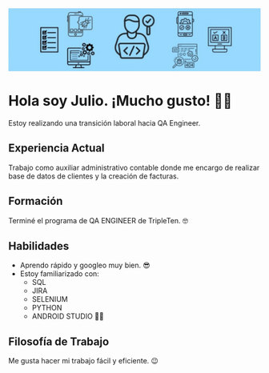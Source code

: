 <div id="header" align="center">
  <img decoding="async" src="https://github.com/JulioFAB/JulioFAB/blob/main/Dise%C3%B1o%20sin%20t%C3%ADtulo.png" width="800"/>
</div>



# Hola soy Julio. ¡Mucho gusto! 👋🏼

Estoy realizando una transición laboral hacia QA Engineer.

## Experiencia Actual
Trabajo como auxiliar administrativo contable donde me encargo de realizar base de datos de clientes y la creación de facturas.

## Formación
Terminé el programa de QA ENGINEER de TripleTen. 🤓

## Habilidades
- Aprendo rápido y googleo muy bien. 😎
- Estoy familiarizado con:
  - SQL
  - JIRA
  - SELENIUM
  - PYTHON
  - ANDROID STUDIO 💪🏼

## Filosofía de Trabajo
Me gusta hacer mi trabajo fácil y eficiente. 😉
